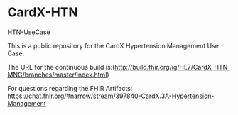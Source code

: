 # CardX-HTN
HTN-UseCase

This is a public repository for the CardX Hypertension Management Use Case.

The URL for the continuous build is:(http://build.fhir.org/ig/HL7/CardX-HTN-MNG/branches/master/index.html)

For questions regarding the FHIR Artifacts: https://chat.fhir.org/#narrow/stream/397840-CardX.3A-Hypertension-Management  

